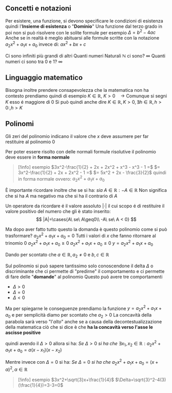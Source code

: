 ## Concetti e notazioni
Per esistere, una funzione, si devono specificare le condizioni di esistenza quindi l'**Insieme di esistenza** o "**Dominio**" 
Una funzione dal terzo grado in poi non si può risolvere con le solite formule per esempio $\Delta= b^2 - 4ac$ 
Anche se in realtà è meglio abituarsi alle formule scritte con la notazione $a_2x^2 + a_1x + a_0$  invece di: $ax^2 + bx + c$

Ci sono infiniti più grandi di altri
Quanti numeri Naturali $ℕ$ ci sono? $\infty$
Quanti numeri ci sono tra $0$ e $1$? $\infty$
## Linguaggio matematico
Bisogna inoltre prendere consapevolezza che la matematica non ha contesto prendiamo quindi di esempio
$K \in ℝ,\ K > 0 \quad \rightarrow$ Comunque si segni $K$ esso é maggiore di 0
Si può quindi anche dire
$K\in ℝ, K>0, \exists h \in ℝ , h>0:, h > K$

## Polinomi
Gli zeri del polinomio indicano il valore che $x$ deve assumere per far restituire al polinomio $0$

Per poter essere risolto con delle normali formule risolutive il polinomio deve essere in **forma normale**
 > [!info] esempio
 > $3x^2-\frac{1}{2} + 2x + 2x^2 + x^3 - x^3 - 1 =$
 > $= 3x^2-\frac{1}{2} + 2x + 2x^2 - 1 =$
 > $= 5x^2 + 2x - \frac{3}{2}$ quindi in forma normale ovvero: $a_2x^2 + a_1x + a_0$
 
È importante ricordare inoltre che se si ha:
$sia\ A\in ℝ:-A\in ℝ$ 
Non significa che si ha $A$ ma negativo ma che si ha il contrario di $A$ 

Un operatore da ricordare é il valore assoluto $|\cdot|$ il cui scopo é di restituire il valore positivo del numero che gli è stato inserito:
$$
|A|=\cases{A\ se\ A\geq0\\ -A\ se\ A < 0}
$$

Ma dopo aver fatto tutto questo la domanda è questo polinomio come si può trasformare?
$a_2x^2 + a_1x + a_0 = 0$ Tutti i valori di $x$ che fanno ritornare al trinomio $0$
$a_2x^2 + a_1x + a_0 \geq 0$
$a_2x^2 + a_1x + a_0 \leq 0$
$y = a_2x^2 + a_1x + a_0$

Dando per scontato che $a\in ℝ,a_2 \neq 0$ e $b, c \in ℝ$ 

Sul polinomio si può sapere tantissimo solo conoscendone il delta $\Delta$ o discriminante che ci permette di "predirne" il comportamento e ci permette di fare delle "**domande**" al polinomio
Questo può avere tre comportamenti
- $\Delta>0$
- $\Delta = 0$
- $\Delta < 0$

Ma per spiegarne le conseguenze prendiamo la funzione $y = a_2x^2 + a_1x + a_0$ e per semplicità diamo per scontato che $a_2 > 0$
La concavità della parabola sarà verso "l'*alto*" anche se a causa della decontestualizzazione della matematica ciò che si dice è che **ha la concavità verso l'asse le ascisse positive**

quindi avendo il $\Delta > 0$ allora si ha:
$Se\ \Delta>0\ si\ ha\ che\ \exists x_1,x_2 \in ℝ : a_2x^2 + a_1x + a_0 = a(x-x_1)(x-x_2)$

Mentre invece con $\Delta = 0$ si ha:
$Se\ \Delta =0\ si\ ha\ che\ a_2x^2 + a_1x + a_0 = (x+\alpha)^2, \alpha \in ℝ$ 

> [!info] esempio
> $3x^2+\sqrt{3}x+\frac{1}{4}$
> $\Delta=\sqrt{3}^2-4(3)(\frac{1}{4})=3-3=0$